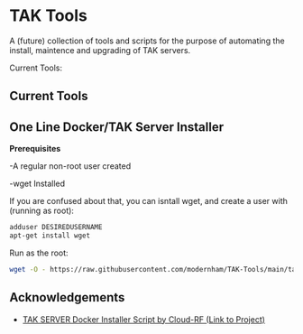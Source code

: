 
# TAK Tools

A (future) collection of tools and scripts for the purpose of automating the install, maintence and upgrading of TAK servers. 

Current Tools:



## Current Tools
## One Line Docker/TAK Server Installer

**Prerequisites**

-A regular non-root user created

-wget Installed

If you are confused about that, you can isntall wget, and create a user with (running as root):
```bash
adduser DESIREDUSERNAME
apt-get install wget
```

Run as the root:

```bash
wget -O - https://raw.githubusercontent.com/modernham/TAK-Tools/main/takinstall.sh | bash
```

## Acknowledgements

 - [TAK SERVER Docker Installer Script  by Cloud-RF (Link to Project)](https://github.com/Cloud-RF/tak-server)


